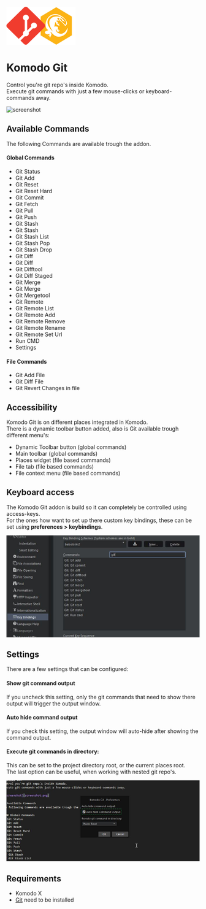 ![logo](Komodo-Git.png)

# Komodo Git
Control you're git repo's inside Komodo.  
Execute git commands with just a few mouse-clicks or keyboard-commands away.

![screenshot](screenshot.png)

## Available Commands
The following Commands are available trough the addon.

#### Global Commands
 * Git Status
 * Git Add
 * Git Reset
 * Git Reset Hard
 * Git Commit
 * Git Fetch
 * Git Pull
 * Git Push
 * Git Stash
  * Git Stash
  * Git Stash List
  * Git Stash Pop
  * Git Stash Drop
 * Git Diff
  * Git Diff
  * Git Difftool
  * Git Diff Staged
 * Git Merge
  * Git Merge
  * Git Mergetool
 * Git Remote
  * Git Remote List
  * Git Remote Add
  * Git Remote Remove
  * Git Remote Rename
  * Git Remote Set Url
 * Run CMD
 * Settings
 
#### File Commands
 * Git Add File
 * Git Diff File
 * Git Revert Changes in file
  

## Accessibility

Komodo Git is on different places integrated in Komodo.  
There is a dynamic toolbar button added, also is Git available trough different menu's:

 * Dynamic Toolbar button (global commands)
 * Main toolbar (global commands)
 * Places widget (file based commands)
 * File tab (file based commands)
 * File context menu (file based commands)

## Keyboard access
The Komodo Git addon is build so it can completely be controlled using access-keys.  
For the ones how want to set up there custom key bindings, these can be set using **preferences > keybindings**.

![Key-bindings](screenshot-key-bindings.jpg)

## Settings
There are a few settings that can be configured:

#### Show git command output
If you uncheck this setting, only the git commands that need to show there output will trigger the output window.

#### Auto hide command output
If you check this setting, the output window will auto-hide after showing the command output.

#### Execute git commands in directory:
This can be set to the project directory root, or the current places root.  
The last option can be useful, when working with nested git repo's.

![settings](screenshot-settings.jpg)

## Requirements
 - Komodo X
 - [Git](https://git-scm.com/) need to be installed
